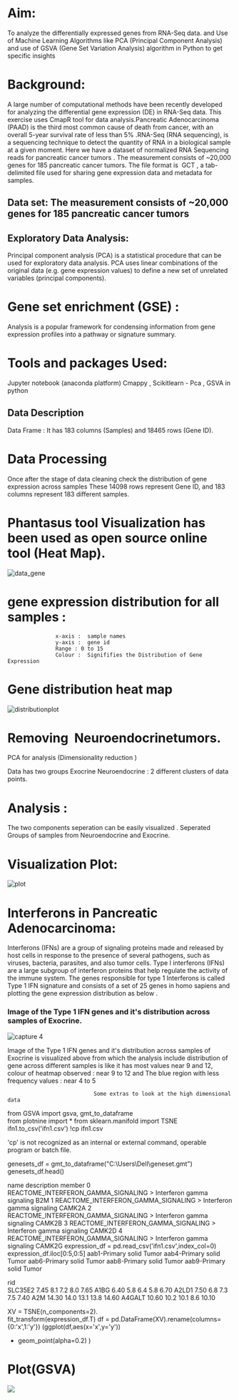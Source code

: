 
# Aim:
To analyze the differentially expressed genes from RNA-Seq data.
and Use of Machine Learning Algorithms like PCA (Principal Component Analysis) and 
use of GSVA (Gene Set Variation Analysis) algorithm in Python to get specific insights

# Background:

A large number of computational methods have been recently developed for analyzing the differential 	gene expression (DE) in RNA-Seq data. 
This exercise uses  CmapR tool for data analysis.Pancreatic Adenocarcinoma (PAAD) is the third most common cause of death from cancer, with an overall 5-year survival rate of less than 5% .RNA-Seq (RNA sequencing), is a sequencing technique to detect the quantity of RNA in a biological sample at a given moment. Here we have a dataset of normalized RNA Sequencing reads for pancreatic cancer tumors​ . The measurement consists of ~20,000 genes for 185 pancreatic cancer tumors. The file format is ​ GCT , a tab-delimited file used for sharing gene expression data and metadata for samples.


## Data set: The measurement consists of ~20,000 genes for 185 pancreatic cancer tumors

## Exploratory Data Analysis:

Principal component analysis (PCA) is a statistical procedure that can be used for exploratory data analysis. PCA uses linear combinations of the original data (e.g. gene expression values) to define a new set of unrelated variables (principal components).

# Gene set enrichment (GSE) :
 
 Analysis is a popular framework for condensing information from gene expression profiles into a pathway or signature summary.

# Tools and packages  Used:
   Jupyter notebook (anaconda platform)
   Cmappy , Scikitlearn - Pca , GSVA in python 

## Data Description 

 Data Frame : It has 183 columns (Samples) and 18465 rows (Gene ID).

# Data Processing
   Once after the stage of data cleaning check the distribution of gene expression across samples
   These 14098 rows represent Gene ID, and 183 columns represent 183 different samples.
   
# Phantasus tool Visualization has been used as open source online tool (Heat Map).

![data_gene](https://github.com/reethuanand/Assignment-1-/blob/main/Capture-3.PNG)


# gene expression distribution for all samples :

                   x-axis :  sample names
                   y-axis :  gene id
                   Range : 0 to 15
                   Colour :  Signififies the Distribution of Gene Expression 


# Gene distribution heat map 

![distributionplot](https://github.com/reethuanand/Assignment-1-/blob/main/Capture-1.PNG)


# Removing  ​ Neuroendocrine​ tumors.

PCA for analysis (Dimensionality reduction )

Data has two groups  Exocrine Neuroendocrine :  2 different clusters of data points.

# Analysis :
  The two components seperation can be easily visualized . Seperated Groups of samples from Neuroendocrine and Exocrine.
# Visualization Plot:

![plot](https://github.com/reethuanand/Assignment-1-/blob/main/Capture-2.PNG)








 

# Interferons in Pancreatic Adenocarcinoma:

Interferons (IFNs) are a group of signaling proteins made and released by host cells in response to the presence of several pathogens, such as viruses, bacteria, parasites, and also tumor cells. Type I interferons (IFNs) are a large subgroup of interferon proteins that help regulate the activity of the immune system. The genes responsible for type 1 Interferons is called ​ Type 1 IFN signature and consists of a set of 25 genes in homo sapiens and plotting the gene expression distribution as below .


### Image of the Type 1 IFN genes and it's distribution across samples of Exocrine.

![capture 4](https://github.com/reethuanand/Assignment-1-/blob/main/Capture-4.PNG)






 Image of the Type 1 IFN genes and it's distribution across samples of Exocrine is visualized above from which the analysis include
 distribution of gene across different samples is like it has most values near 9 and 12, 
 colour of heatmap observed : near 9 to 12 and 
 The blue region with less frequency values : near 4 to 5

                               Some extras to look at the high dimensional data

from GSVA import gsva, gmt_to_dataframe                              
from plotnine import *
from sklearn.manifold import TSNE
ifn1.to_csv('ifn1.csv')
!cp ifn1.csv 

'cp' is not recognized as an internal or external command,
operable program or batch file.

genesets_df = gmt_to_dataframe("C:\\Users\\Dell\\geneset.gmt")
genesets_df.head()

name	description	member
0	REACTOME_INTERFERON_GAMMA_SIGNALING	> Interferon gamma signaling	B2M
1	REACTOME_INTERFERON_GAMMA_SIGNALING	> Interferon gamma signaling	CAMK2A
2	REACTOME_INTERFERON_GAMMA_SIGNALING	> Interferon gamma signaling	CAMK2B
3	REACTOME_INTERFERON_GAMMA_SIGNALING	> Interferon gamma signaling	CAMK2D
4	REACTOME_INTERFERON_GAMMA_SIGNALING	> Interferon gamma signaling	CAMK2G
expression_df = pd.read_csv('ifn1.csv',index_col=0)
expression_df.iloc[0:5,0:5]
aab1-Primary solid Tumor	aab4-Primary solid Tumor	aab6-Primary solid Tumor	aab8-Primary solid Tumor	aab9-Primary solid Tumor

rid					
SLC35E2	7.45	8.1	7.2	8.0	7.65
A1BG	6.40	5.8	6.4	5.8	6.70
A2LD1	7.50	6.8	7.3	7.5	7.40
A2M	14.30	14.0	13.1	13.8	14.60
A4GALT	10.60	10.2	10.1	8.6	10.10
 
XV = TSNE(n_components=2).\
fit_transform(expression_df.T)
df = pd.DataFrame(XV).rename(columns={0:'x',1:'y'})
(ggplot(df,aes(x='x',y='y'))
+ geom_point(alpha=0.2)
)

# Plot(GSVA)

![](https://github.com/reethuanand/Assignment-1-/blob/main/Capture-5.PNG)
